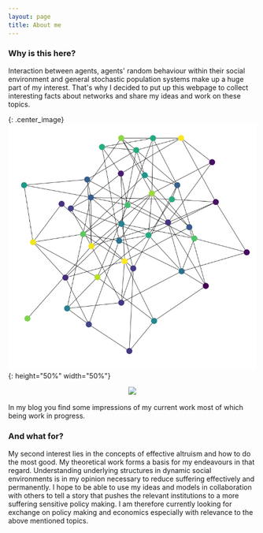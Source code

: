 ```yaml
---
layout: page
title: About me 
---
```



### Why is this here? 

Interaction between agents, agents' random behaviour within their social environment and general stochastic population systems make up a huge part of my interest. 
That's why I decided to put up this webpage to collect interesting facts about networks and share my ideas and work on these topics. 

{: .center_image}
![image](/images/random_graph_example.png){: height="50%" width="50%"}

<div style="text-align:center">
<img src="{{ site.url }}/images/random_graph_example.png" hspace="25" width="170" />
</div>

In my blog you find some impressions of my current work most of which being work in progress.

### And what for?

My second interest lies in the concepts of effective altruism and how to do the most good. My theoretical work forms a basis for my endeavours in that regard. Understanding underlying structures in dynamic social environments is in my opinion necessary to reduce suffering effectively and permanently.
I hope to be able to use my ideas and models in collaboration with others to tell a story that pushes the relevant institutions to a more suffering sensitive policy making. 
I am therefore currently looking for exchange on policy making and economics especially with relevance to the above mentioned topics. 

    
